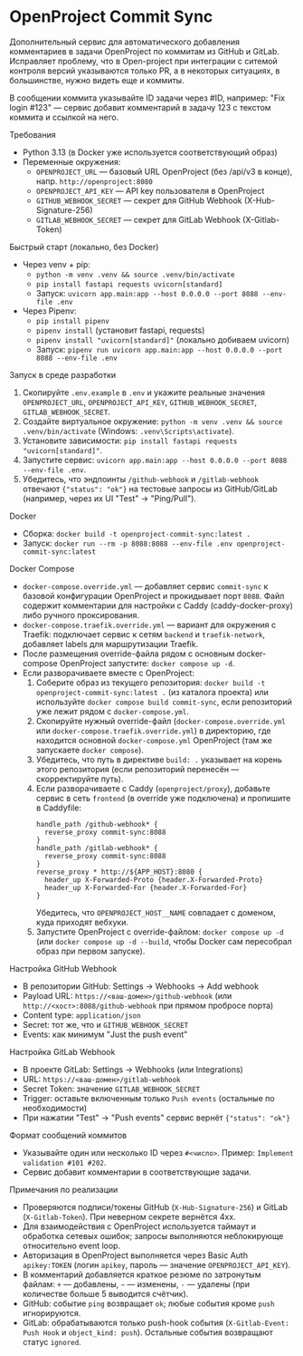 OpenProject Commit Sync
=======================

Дополнительный сервис для автоматического добавления комментариев в задачи OpenProject по коммитам из GitHub и GitLab. Исправляет проблему, что в Open-project при интеграции с ситемой контроля версий указываются только PR, а в некоторых ситуациях, в большинстве, нужно видеть еще и коммиты.

В сообщении коммита указывайте ID задачи через #ID, например: "Fix login #123" — сервис добавит комментарий в задачу 123 с текстом коммита и ссылкой на него.

Требования
- Python 3.13 (в Docker уже используется соответствующий образ)
- Переменные окружения:
  - `OPENPROJECT_URL` — базовый URL OpenProject (без /api/v3 в конце), напр. `http://openproject:8080`
  - `OPENPROJECT_API_KEY` — API key пользователя в OpenProject
  - `GITHUB_WEBHOOK_SECRET` — секрет для GitHub Webhook (X-Hub-Signature-256)
  - `GITLAB_WEBHOOK_SECRET` — секрет для GitLab Webhook (X-Gitlab-Token)

Быстрый старт (локально, без Docker)
- Через venv + pip:
  - `python -m venv .venv && source .venv/bin/activate`
  - `pip install fastapi requests uvicorn[standard]`
  - Запуск: `uvicorn app.main:app --host 0.0.0.0 --port 8088 --env-file .env`
- Через Pipenv:
  - `pip install pipenv`
  - `pipenv install` (установит fastapi, requests)
  - `pipenv install "uvicorn[standard]"` (локально добиваем uvicorn)
  - Запуск: `pipenv run uvicorn app.main:app --host 0.0.0.0 --port 8088 --env-file .env`

Запуск в среде разработки
1. Скопируйте `.env.example` в `.env` и укажите реальные значения `OPENPROJECT_URL`, `OPENPROJECT_API_KEY`, `GITHUB_WEBHOOK_SECRET`, `GITLAB_WEBHOOK_SECRET`.
2. Создайте виртуальное окружение: `python -m venv .venv && source .venv/bin/activate` (Windows: `.venv\Scripts\activate`).
3. Установите зависимости: `pip install fastapi requests "uvicorn[standard]"`.
4. Запустите сервис: `uvicorn app.main:app --host 0.0.0.0 --port 8088 --env-file .env`.
5. Убедитесь, что эндпоинты `/github-webhook` и `/gitlab-webhook` отвечают `{"status": "ok"}` на тестовые запросы из GitHub/GitLab (например, через их UI "Test" → "Ping/Pull").

Docker
- Сборка: `docker build -t openproject-commit-sync:latest .`
- Запуск: `docker run --rm -p 8088:8088 --env-file .env openproject-commit-sync:latest`

Docker Compose
- `docker-compose.override.yml` — добавляет сервис `commit-sync` к базовой конфигурации OpenProject и прокидывает порт `8088`. Файл содержит комментарии для настройки с Caddy (caddy-docker-proxy) либо ручного проксирования.
- `docker-compose.traefik.override.yml` — вариант для окружения с Traefik: подключает сервис к сетям `backend` и `traefik-network`, добавляет labels для маршрутизации Traefik.
- После размещения override-файла рядом с основным docker-compose OpenProject запустите: `docker compose up -d`.
- Если разворачиваете вместе с OpenProject:
  1. Соберите образ из текущего репозитория: `docker build -t openproject-commit-sync:latest .` (из каталога проекта) или используйте `docker compose build commit-sync`, если репозиторий уже лежит рядом с `docker-compose.yml`.
  2. Скопируйте нужный override-файл (`docker-compose.override.yml` или `docker-compose.traefik.override.yml`) в директорию, где находится основной `docker-compose.yml` OpenProject (там же запускаете `docker compose`).
  3. Убедитесь, что путь в директиве `build: .` указывает на корень этого репозитория (если репозиторий перенесён — скорректируйте путь).
  4. Если разворачиваете с Caddy (`openproject/proxy`), добавьте сервис в сеть `frontend` (в override уже подключена) и пропишите в Caddyfile:
     ```
     handle_path /github-webhook* {
       reverse_proxy commit-sync:8088
     }
     handle_path /gitlab-webhook* {
       reverse_proxy commit-sync:8088
     }
     reverse_proxy * http://${APP_HOST}:8080 {
       header_up X-Forwarded-Proto {header.X-Forwarded-Proto}
       header_up X-Forwarded-For {header.X-Forwarded-For}
     }
     ```
     Убедитесь, что `OPENPROJECT_HOST__NAME` совпадает с доменом, куда приходят вебхуки.
  5. Запустите OpenProject с override-файлом: `docker compose up -d` (или `docker compose up -d --build`, чтобы Docker сам пересобрал образ при первом запуске).

Настройка GitHub Webhook
- В репозитории GitHub: Settings → Webhooks → Add webhook
- Payload URL: `https://<ваш-домен>/github-webhook` (или `http://<хост>:8088/github-webhook` при прямом пробросе порта)
- Content type: `application/json`
- Secret: тот же, что и `GITHUB_WEBHOOK_SECRET`
- Events: как минимум "Just the push event"

Настройка GitLab Webhook
- В проекте GitLab: Settings → Webhooks (или Integrations)
- URL: `https://<ваш-домен>/gitlab-webhook`
- Secret Token: значение `GITLAB_WEBHOOK_SECRET`
- Trigger: оставьте включенным только `Push events` (остальные по необходимости)
- При нажатии "Test" → "Push events" сервис вернёт `{"status": "ok"}`

Формат сообщений коммитов
- Указывайте один или несколько ID через `#<число>`. Пример: `Implement validation #101 #202`.
- Сервис добавит комментарии в соответствующие задачи.

Примечания по реализации
- Проверяются подписи/токены GitHub (`X-Hub-Signature-256`) и GitLab (`X-Gitlab-Token`). При неверном секрете вернётся 4xx.
- Для взаимодействия с OpenProject используется таймаут и обработка сетевых ошибок; запросы выполняются неблокирующе относительно event loop.
- Авторизация в OpenProject выполняется через Basic Auth `apikey:TOKEN` (логин `apikey`, пароль — значение `OPENPROJECT_API_KEY`).
- В комментарий добавляется краткое резюме по затронутым файлам: `+` — добавлены, `~` — изменены, `-` — удалены (при количестве больше 5 выводится счётчик).
- GitHub: событие `ping` возвращает `ok`; любые события кроме `push` игнорируются.
- GitLab: обрабатываются только push-hook события (`X-Gitlab-Event: Push Hook` и `object_kind: push`). Остальные события возвращают статус `ignored`.

